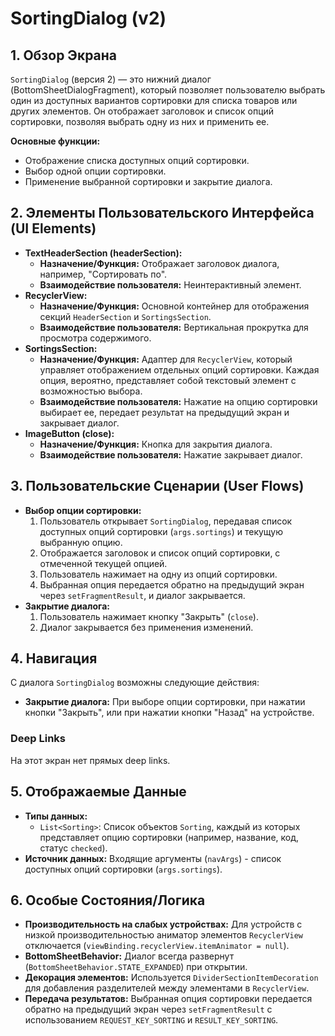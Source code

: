 # SortingDialog (v2)

## 1. Обзор Экрана

`SortingDialog` (версия 2) — это нижний диалог (BottomSheetDialogFragment), который позволяет пользователю выбрать один из доступных вариантов сортировки для списка товаров или других элементов. Он отображает заголовок и список опций сортировки, позволяя выбрать одну из них и применить ее.

**Основные функции:**
*   Отображение списка доступных опций сортировки.
*   Выбор одной опции сортировки.
*   Применение выбранной сортировки и закрытие диалога.

## 2. Элементы Пользовательского Интерфейса (UI Elements)

*   **TextHeaderSection (headerSection):**
    *   **Назначение/Функция:** Отображает заголовок диалога, например, "Сортировать по".
    *   **Взаимодействие пользователя:** Неинтерактивный элемент.
*   **RecyclerView:**
    *   **Назначение/Функция:** Основной контейнер для отображения секций `HeaderSection` и `SortingsSection`.
    *   **Взаимодействие пользователя:** Вертикальная прокрутка для просмотра содержимого.
*   **SortingsSection:**
    *   **Назначение/Функция:** Адаптер для `RecyclerView`, который управляет отображением отдельных опций сортировки. Каждая опция, вероятно, представляет собой текстовый элемент с возможностью выбора.
    *   **Взаимодействие пользователя:** Нажатие на опцию сортировки выбирает ее, передает результат на предыдущий экран и закрывает диалог.
*   **ImageButton (close):**
    *   **Назначение/Функция:** Кнопка для закрытия диалога.
    *   **Взаимодействие пользователя:** Нажатие закрывает диалог.

## 3. Пользовательские Сценарии (User Flows)

*   **Выбор опции сортировки:**
    1.  Пользователь открывает `SortingDialog`, передавая список доступных опций сортировки (`args.sortings`) и текущую выбранную опцию.
    2.  Отображается заголовок и список опций сортировки, с отмеченной текущей опцией.
    3.  Пользователь нажимает на одну из опций сортировки.
    4.  Выбранная опция передается обратно на предыдущий экран через `setFragmentResult`, и диалог закрывается.
*   **Закрытие диалога:**
    1.  Пользователь нажимает кнопку "Закрыть" (`close`).
    2.  Диалог закрывается без применения изменений.

## 4. Навигация

С диалога `SortingDialog` возможны следующие действия:

*   **Закрытие диалога:** При выборе опции сортировки, при нажатии кнопки "Закрыть", или при нажатии кнопки "Назад" на устройстве.

### Deep Links

На этот экран нет прямых deep links.

## 5. Отображаемые Данные

*   **Типы данных:**
    *   `List<Sorting>`: Список объектов `Sorting`, каждый из которых представляет опцию сортировки (например, название, код, статус `checked`).
*   **Источник данных:** Входящие аргументы (`navArgs`) - список доступных опций сортировки (`args.sortings`).

## 6. Особые Состояния/Логика

*   **Производительность на слабых устройствах:** Для устройств с низкой производительностью аниматор элементов `RecyclerView` отключается (`viewBinding.recyclerView.itemAnimator = null`).
*   **BottomSheetBehavior:** Диалог всегда развернут (`BottomSheetBehavior.STATE_EXPANDED`) при открытии.
*   **Декорация элементов:** Используется `DividerSectionItemDecoration` для добавления разделителей между элементами в `RecyclerView`.
*   **Передача результатов:** Выбранная опция сортировки передается обратно на предыдущий экран через `setFragmentResult` с использованием `REQUEST_KEY_SORTING` и `RESULT_KEY_SORTING`.